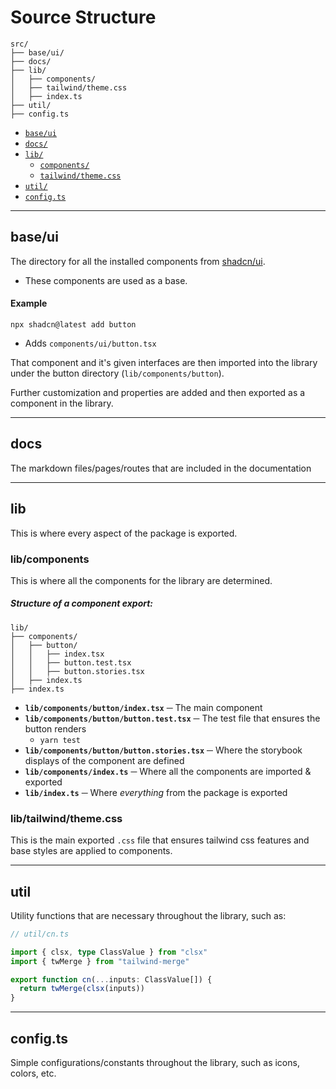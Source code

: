 # Source Structure

```
src/
├── base/ui/
├── docs/
├── lib/
│   ├── components/ 
│   ├── tailwind/theme.css
│   ├── index.ts
├── util/
├── config.ts
```

- [`base/ui`](#baseui)
- [`docs/`](#docs)
- [`lib/`](#lib)
    - [`components/`](#libcomponents)
    - [`tailwind/theme.css`](#libtailwindthemecss)
- [`util/`](#util)
- [`config.ts`](#configts)


---

## base/ui

The directory for all the installed components from [shadcn/ui](https://ui.shadcn.com/).

- These components are used as a base.

#### Example

```
npx shadcn@latest add button
```
- Adds `components/ui/button.tsx`

That component and it's given interfaces are then imported into the library under the button directory (`lib/components/button`).

Further customization and properties are added and then exported as a component in the library.

---

## docs

The markdown files/pages/routes that are included in the documentation 

---

## lib

This is where every aspect of the package is exported.

### lib/components

This is where all the components for the library are determined.

##### Structure of a component export:

```
lib/
├── components/
│   ├── button/
│   │   ├── index.tsx
│   │   ├── button.test.tsx
│   │   ├── button.stories.tsx
│   ├── index.ts
├── index.ts
```

- **`lib/components/button/index.tsx`** ─ The main component
- **`lib/components/button/button.test.tsx`** ─ The test file that ensures the button renders
    - `yarn test`
- **`lib/components/button/button.stories.tsx`** ─ Where the storybook displays of the component are defined
- **`lib/components/index.ts`** ─ Where all the components are imported & exported
- **`lib/index.ts`** ─ Where *everything* from the package is exported

### lib/tailwind/theme.css

This is the main exported `.css` file that ensures tailwind css features and base styles are applied to components.

---

## util

Utility functions that are necessary throughout the library, such as:

```ts
// util/cn.ts

import { clsx, type ClassValue } from "clsx"
import { twMerge } from "tailwind-merge"

export function cn(...inputs: ClassValue[]) {
  return twMerge(clsx(inputs))
}
```

---

## config.ts

Simple configurations/constants throughout the library, such as icons, colors, etc.